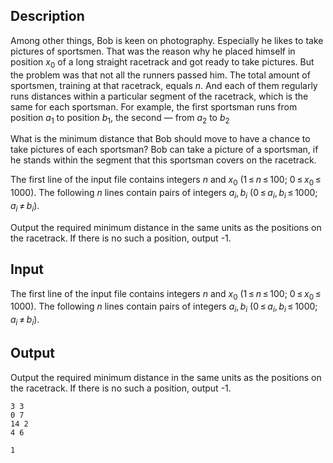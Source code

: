 ## Description

<div><p>Among other things, Bob is keen on photography. Especially he likes to take pictures of sportsmen. That was the reason why he placed himself in position <span class="tex-span"><i>x</i><sub class="lower-index">0</sub></span> of a long straight racetrack and got ready to take pictures. But the problem was that not all the runners passed him. The total amount of sportsmen, training at that racetrack, equals <span class="tex-span"><i>n</i></span>. And each of them regularly runs distances within a particular segment of the racetrack, which is the same for each sportsman. For example, the first sportsman runs from position <span class="tex-span"><i>a</i><sub class="lower-index">1</sub></span> to position <span class="tex-span"><i>b</i><sub class="lower-index">1</sub></span>, the second — from <span class="tex-span"><i>a</i><sub class="lower-index">2</sub></span> to <span class="tex-span"><i>b</i><sub class="lower-index">2</sub></span></p><p>What is the minimum distance that Bob should move to have a chance to take pictures of each sportsman? Bob can take a picture of a sportsman, if he stands within the segment that this sportsman covers on the racetrack.</p></div><div class="input-specification"><p>The first line of the input file contains integers <span class="tex-span"><i>n</i></span> and <span class="tex-span"><i>x</i><sub class="lower-index">0</sub></span> (<span class="tex-span">1 ≤ <i>n</i> ≤ 100</span>; <span class="tex-span">0 ≤ <i>x</i><sub class="lower-index">0</sub> ≤ 1000</span>). The following <span class="tex-span"><i>n</i></span> lines contain pairs of integers <span class="tex-span"><i>a</i><sub class="lower-index"><i>i</i></sub>, <i>b</i><sub class="lower-index"><i>i</i></sub></span> (<span class="tex-span">0 ≤ <i>a</i><sub class="lower-index"><i>i</i></sub>, <i>b</i><sub class="lower-index"><i>i</i></sub> ≤ 1000</span>; <span class="tex-span"><i>a</i><sub class="lower-index"><i>i</i></sub> ≠ <i>b</i><sub class="lower-index"><i>i</i></sub></span>).</p></div><div class="output-specification"><p>Output the required minimum distance in the same units as the positions on the racetrack. If there is no such a position, output -1.</p></div>

## Input

<p>The first line of the input file contains integers <span class="tex-span"><i>n</i></span> and <span class="tex-span"><i>x</i><sub class="lower-index">0</sub></span> (<span class="tex-span">1 ≤ <i>n</i> ≤ 100</span>; <span class="tex-span">0 ≤ <i>x</i><sub class="lower-index">0</sub> ≤ 1000</span>). The following <span class="tex-span"><i>n</i></span> lines contain pairs of integers <span class="tex-span"><i>a</i><sub class="lower-index"><i>i</i></sub>, <i>b</i><sub class="lower-index"><i>i</i></sub></span> (<span class="tex-span">0 ≤ <i>a</i><sub class="lower-index"><i>i</i></sub>, <i>b</i><sub class="lower-index"><i>i</i></sub> ≤ 1000</span>; <span class="tex-span"><i>a</i><sub class="lower-index"><i>i</i></sub> ≠ <i>b</i><sub class="lower-index"><i>i</i></sub></span>).</p>

## Output

<p>Output the required minimum distance in the same units as the positions on the racetrack. If there is no such a position, output -1.</p>





```input1
3 3
0 7
14 2
4 6

```




```output1
1

```


